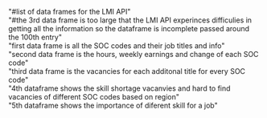 "#list of data frames for the LMI API"  
"#the 3rd data frame is too large that the LMI API experinces difficulies in getting all the information so the dataframe is incomplete passed around the 100th entry"  
"first data frame is all the SOC codes and their job titles and info"  
"second data frame is the hours, weekly earnings and change of each SOC code"  
"third data frame is the vacancies for each additonal title for every SOC code"  
"4th dataframe shows the skill shortage vacanvies and hard to find vacancies of different SOC codes based on region"  
"5th dataframe shows the importance of diferent skill for a job"  
